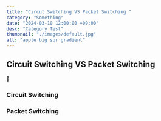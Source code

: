 ```yaml
---
title: "Circut Switching VS Packet Switching "
category: "Something"
date: "2024-03-10 12:00:00 +09:00"
desc: "Category Test"
thumbnail: "./images/default.jpg"
alt: "apple big sur gradient"
---
```


## Circuit Switching VS Packet Switching 

🍎

### Circuit Switching



### Packet Switching